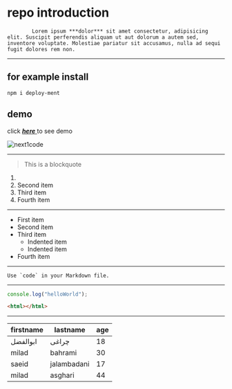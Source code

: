 # repo introduction

            Lorem ipsum ***dolor*** sit amet consectetur, adipisicing elit. Suscipit perferendis aliquam ut aut dolorum a autem sed, inventore voluptate. Molestiae pariatur sit accusamus, nulla ad sequi fugit dolores rem non.

---

## for example install

`npm i deploy-ment`

## demo

click [ **_here_** ](https://abolfal-cheraghi.github.io/build-QRcode/) to see demo

![next1code](https://res.cloudinary.com/practicaldev/image/fetch/s--sqXFkEvv--/c_imagga_scale,f_auto,fl_progressive,h_420,q_auto,w_1000/https://upload.wikimedia.org/wikipedia/commons/thumb/9/99/Unofficial_JavaScript_logo_2.svg/1920px-Unofficial_JavaScript_logo_2.svg.png)

---

> This is a blockquote

1.
2. Second item
3. Third item
4. Fourth item

---

- First item
- Second item
- Third item
  - Indented item
  - Indented item
- Fourth item

---

`` Use `code` in your Markdown file. ``

---

```javascript
console.log("helloWorld");
```

```html
<html></html>
```

---

| firstname | lastname    | age |
| --------- | ----------- | --- |
| ابوالفضل  | چراغی       | 18  |
| milad     | bahrami     | 30  |
| saeid     | jalambadani | 17  |
| milad     | asghari     | 44  |
